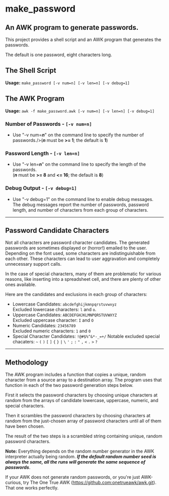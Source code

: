 # make_password

## An AWK program to generate passwords.

This project provides a shell script and an AWK program that generates the passwords.

The default is one password, eight characters long.  

## The Shell Script

**Usage:** `make_password [-v num=n] [-v len=n] [-v debug=1]`

## The AWK Program

**Usage:** `awk -f make_password.awk [-v num=n] [-v len=n] [-v debug=1]`

### Number of Passwords - `[-v num=n]`

* Use "-v num=***n***" on the command line to specify the number of passwords./>(***n*** must be **>= 1**; the default is **1**)

### Password Length - `[-v len=n]`

* Use "-v len=***n***" on the command line to specify the length of the passwords.<br />(***n*** must be **>= 8** and **<= 16**; the default is **8**)

### Debug Output - `[-v debug=1]`

* Use "-v debug=1" on the command line to enable debug messages.<br />The debug messages report the number of passwords, password length, and number of characters from each group of characters.

<hr />

## Password Candidate Characters

Not all characters are password character candidates.  The generated passwords are sometimes displayed or (horror!) emailed to the user.  Depending on the font used, some characters are indistinguishable from each other.  These characters can lead to user aggravation and completely unnecessary support calls.

In the case of special characters, many of them are problematic for various reasons, like inserting into a spreadsheet cell, and there are plenty of other ones available.

Here are the candidates and exclusions in each group of characters:

* Lowercase Candidates: `abcdefghijkmnpqrstuvwxyz`<br /> Excluded lowercase characters: `l` and `o`.
* Uppercase Candidates: `ABCDEFGHJKLMNPQRSTUVWXYZ`<br /> Excluded uppercase character: `I` and `O`  
* Numeric Candidates: `23456789`<br />  Excluded numeric characters: `1` and `0` 
* Special Character Candidates: `!@#$%^&*-_=+/`
  Notable excluded special chacaters: `~` `(` `)` `[` `]` `{` `}` `|` `\` `'`  `;` `:` `"` `,` `<` `.` `>` `?`

<hr />

## Methodology

The AWK program includes a function that copies a unique, random character from a source array to a destination array.  The program uses that function in each of the two password generation steps below.  

First it selects the password characters by choosing unique characters at random from the arrays of candidate lowercase, uppercase, numeric, and special characters.

Then it scrambles the password characters by choosing characters at random from the just-chosen array of password characters until all of them have been chosen. 

The result of the two steps is a scrambled string containing unique, random password characters.

**Note:** Everything depends on the random number generator in the AWK interpreter actually being random.  ***If the default random number seed is always the same, all the runs will generate the same sequence of passwords***.  

If your AWK does not generate random passwords, or you're just AWK-curious, try The One True AWK (https://github.com:onetrueawk/awk.git).  That one works perfectly.

